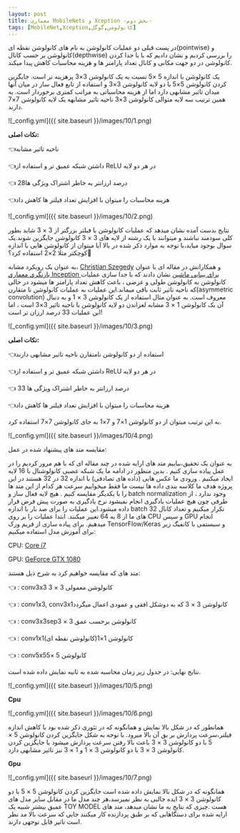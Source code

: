 ```yaml
---
layout: post
title: معماری MobileNets و Xception -بخش دوم-
tags: [MobileNet,Xception,کانولوشن,گوگل]
---
```

در پست قبلی دو عملیات کانولوشن به نام های کانولوشن نقطه ای(pointwise) و کانولوشن بر حسب کانال(depthwise)  را بررسی کردیم و نشان دادیم که با با جدا کردن کانولوشن در دو جهت مکانی و کانال تعداد پارامتر ها و هزینه محاسبات کاهش پیدا میکند.

یک کانولوشن با اندازه 5 ×5 نسبت به یک کانولوشن 3×3 پرهزینه تر است. جایگزین کردن کانولوشن 5×5 با دو لایه کانولوشن 3×3 و استفاده از تابع فعال ساز در میان آنها میدان تاثیر مشابهی دارد اما از هزینه محاسباتی به مراتب کمتری برخوردار است. به همین ترتیب سه لایه متوالی کانولوشن 3×3 ناحیه تاثیر مشابهه یک لایه کانولوشن 7×7 دارند.

![_config.yml]({{ site.baseurl }}/images/10/1.png)

**نکات اصلی:**

👈ناحیه تاثیر مشابه

👈داشتن شبکه عمیق تر و استفاده از ReLU در هر دو لایه 

👈 28درصد ارزانتر به خاطر اشتراک ویژگی ها

👈هزینه محاسبات را میتوان با افزایش تعداد فیلتر ها کاهش داد 


![_config.yml]({{ site.baseurl }}/images/10/2.png)

نتایج بدست آمده نشان میدهد که عملیات کانولوشن با فیلتر بزرگتر از 3 × 3 شاید بطور کلی سودمند نباشند و میتوانند با یک رشته از لایه های 3 × 3  کانولوشن  جایگزین شوند.یک سوال بوجود میاید،با توجه به موارد ذکر شده در بالا آیا میتوان از کانولوشن هایی با اندازه کوچکتر مثلا 2×2 استفاده کرد؟🤔

به عنوان یک رویکرد مشابه، [Christian Szegedy](https://scholar.google.com/citations?user=3QeF7mAAAAAJ&hl=en) و همکارانش در مقاله ای با عنوان [بازنگری معماری Inception برای بینایی ماشین](https://arxiv.org/abs/1512.00567) نشان دادند که با جدا سازی عملیات کانولوشن به کانولوشن طولی و عرضی ، باعث کاهش تعداد پارامتر ها میشود در حالی که ناحیه تاثیر ثابت باقی میماند.این عملیات به عملیات کانولوشن نا متقارن(asymmetric convolution) معروف است. به عنوان مثال استفاده از یک کانولوشن 3 × 1 و به دنبال آن یک کانولوشن 1 × 3 مشابه لغزاندن دو لایه کانولوشن با ناحیه تاثیر 3×3 است ، اما این عملیات 33 درصد ارزان تر است!

![_config.yml]({{ site.baseurl }}/images/10/3.png)

**نکات اصلی:**

👈استفاده از دو کانولوشن نامتقارن ناحیه تاثیر مشابهی دارند

👈داشتن شبکه عمیق تر و استفاده از ReLU در هر دو لایه 

 👈 33 درصد ارزانتر به خاطر اشتراک ویژگی ها

👈هزینه محاسبات را میتوان با افزایش تعداد فیلتر ها کاهش داد 



به این ترتیب میتوان از دو کانولوشن 1×7 و 7×1 به جای کانولوشن 7×7 استفاده کرد.

![_config.yml]({{ site.baseurl }}/images/10/4.png)

مقایسه متد های پیشنهاد شده در عمل:

به عنوان یک تحقیق،بیاییم متد های ارایه شده در چند مقاله ای که با هم مرور کردیم را در عمل پیاده سازی کنیم . بدین منظور در ادامه ما یک شبکه عصبی کانولوشنال با 16 لایه ایجاد میکنیم . ورودی ما عکس هایی (داده های تصادفی) با اندازه 32 در 32 هستند در این پروژه هدف ما کلاسه بندی داده ها نیست ما فقط میخواییم سرعت هر کدام از این متد ها را با یکدیگر مقایسه کنیم . هیچ لایه فعال ساز و  batch normalization وجود ندارد ، از طرفی چون هیچ عملیات یادگیری انجام نمیشود نرخ یادگیری به صورت پیش فرض قرار داده میشود.این عملیات را برای صد بار با اندازه batch  32 تکرار میکنیم  و تعداد کانال های ما از 8 به 64 تغییر میکنند. ابتدا عملیات را بر روی CPU و سپس GPU انجام میدهیم. برای پیاده سازی از فریم ورک TensorFlow/Keras و سیستمی با کانفیگ زیر برای آموزش مدل استفاده میکنیم:

CPU: [Core i7](https://software.intel.com/sites/common/403_compliance.htm)

GPU: [GeForce GTX 1080](https://www.nvidia.com/en-us/geforce/products/10series/geforce-gtx-1080/)

متد های که مقایسه خواهیم کرد به شرح ذیل هستند:

👈	: conv3x3 کانولوشن معمولی 3 × 3

👈	: conv1x3, conv3x1کانولوشن 3 × 3 که به دوشکل افقی و عمودی اعمال میگردد

👈	: conv3x3sepکانولوشن برحسب عمق 3 × 3

👈	: conv1x1کانولوشن 1×1(کانولوشن نقطه ای)

👈	: conv5x5کانولوشن 5 ×5


نتایج نهایی: در جدول زیر زمان محاسبه شده به ثانیه نمایش داده شده است.

![_config.yml]({{ site.baseurl }}/images/10/5.png)

**Cpu**

![_config.yml]({{ site.baseurl }}/images/10/6.png)

همانطور که در شکل بالا نمایش و همانگونه که در تئوری ذکر شده بود با کاهش اندازه فیلتر،سرعت پردازش بر بق آن بالا میرود. با توجه به شکل جایگزین کردن کانولوشن 5 × 5  با دو کانولوشن 3 × 3 باعث بالا رفتن سرعت پردازش میشود یا جایگزین کردن کانولوشن 3 × 3 با دو کانولوشن 3 × 1   و 1 × 3 نیز تاثیر مشابهی دارد.

**Gpu**

![_config.yml]({{ site.baseurl }}/images/10/7.png)

همانگونه که در شکل بالا نمایش داده شده است جایگزین کردن کانولوشن 5 × 5  با دو کانولوشن 3 × 3 ایده جالبی به نظر نمیرسد،هر چند مدل ما در مقابل سایر مدل های عمیق بیشتر شبیه یک TOY MODEL هست .چیزی که نتایج به ما نشان میدهد، متد های ارایه شده برای دستگاهایی که بر طبق پردازنده کار میکنند جایی که سرعت بالا مد نظر است تاثیر قابل توجهی دارند.
